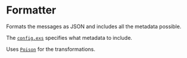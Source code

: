 # Formatter
Formats the messages as JSON and includes all the metadata possible.

The [`config.exs`](https://github.com/Mdlkxzmcp/various_elixir/tree/master/learning/adopting_elixir/chapter_10/formatter/config/config.exs) specifies what metadata to include.

Uses [`Poison`](https://github.com/devinus/poison) for the transformations.
